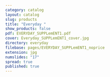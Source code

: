 ```yaml
---
category: catalog
layout: catalog
slug: products
title: "Everyday "
show_products: false
pdf: EVERYDAY_SUPPLemENT1.pdf
cover: Everyday_SUPPLemENT1_cover.jpg
directory: everyday
filebase: pages/EVERYDAY_SUPPLemENT1_noprice
extension: jpg
numslides: "17"
spread: true
published: true
---
```


